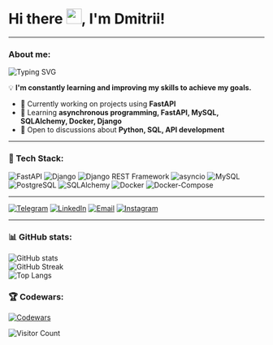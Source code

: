 # Hi there <img src="https://raw.githubusercontent.com/MartinHeinz/MartinHeinz/master/wave.gif" width="30px">, I'm Dmitrii!

---

### About me: 
![Typing SVG](https://readme-typing-svg.herokuapp.com?font=Fira+Code&pause=1000&color=F75C7E&width=435&lines=Beginner+Python+Developer;Let's+Connect!)

💡 **I'm constantly learning and improving my skills to achieve my goals.**  

- 🔭 Currently working on projects using **FastAPI**
- 🌱 Learning **asynchronous programming, FastAPI, MySQL, SQLAlchemy, Docker, Django**
- 💬 Open to discussions about **Python, SQL, API development**

---

### 🚀 Tech Stack:
![FastAPI](https://img.shields.io/badge/FastAPI-009688?style=for-the-badge&logo=fastapi&logoColor=white)
![Django](https://img.shields.io/badge/Django-092E20?style=for-the-badge&logo=django&logoColor=white)
![Django REST Framework](https://img.shields.io/badge/DRF-ff1709?style=for-the-badge&logo=django&logoColor=white)
![asyncio](https://img.shields.io/badge/asyncio-3776AB?style=for-the-badge&logo=python&logoColor=white)
![MySQL](https://img.shields.io/badge/MySQL-4479A1?style=for-the-badge&logo=mysql&logoColor=white)
![PostgreSQL](https://img.shields.io/badge/PostgreSQL-316192?style=for-the-badge&logo=postgresql&logoColor=white)
![SQLAlchemy](https://img.shields.io/badge/SQLAlchemy-CA4245?style=for-the-badge&logo=python&logoColor=white)
![Docker](https://img.shields.io/badge/Docker-2496ED?style=for-the-badge&logo=docker&logoColor=white)
![Docker-Compose](https://img.shields.io/badge/Docker--Compose-2496ED?style=for-the-badge&logo=docker&logoColor=white)

---

[![Telegram](https://img.shields.io/badge/Telegram-2CA5E0?style=for-the-badge&logo=telegram&logoColor=white)](https://t.me/DmitriiButk)
[![LinkedIn](https://img.shields.io/badge/LinkedIn-0077B5?style=for-the-badge&logo=linkedin&logoColor=white)](https://www.linkedin.com/in/%D0%B4%D0%BC%D0%B8%D1%82%D1%80%D0%B8%D0%B9-%D0%B1%D1%83%D1%82%D0%BA%D0%BE%D0%B2-47479634a/)
[![Email](https://img.shields.io/badge/Email-D14836?style=for-the-badge&logo=gmail&logoColor=white)](mailto:dmitriibutk@gmail.com)
[![Instagram](https://img.shields.io/badge/Instagram-E4405F?style=for-the-badge&logo=instagram&logoColor=white)](https://www.instagram.com/dmitrii.butkev1ch/)

---

### 📊 GitHub stats:
![GitHub stats](https://github-readme-stats.vercel.app/api?username=DmitriiButk&show_icons=true&theme=radical)<br>
![GitHub Streak](https://github-readme-streak-stats.herokuapp.com/?user=DmitriiButk&theme=radical)<br>
![Top Langs](https://github-readme-stats.vercel.app/api/top-langs/?username=DmitriiButk&layout=compact)



### 🏆 Codewars:
[![Codewars](https://www.codewars.com/users/DmitriiButk/badges/large)](https://www.codewars.com/users/DmitriiButk)

![Visitor Count](https://komarev.com/ghpvc/?username=DmitriiButk&color=brightgreen)


